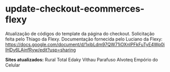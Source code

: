 # update-checkout-ecommerces-flexy

Atualização de códigos do template da página do checkout.
Solicitação feita pelo Thiago da Flexy.
Documentação fornecida pelo Luciano da Flexy:
https://docs.google.com/document/d/1xibLdm97QW71iOXnIPFkFuTyE4Wp0ilHDy6LAjnfRyw/edit?usp=sharing

**Sites atualizados:**
Rural Total
Edaky
Vithau Parafuso 
Alvoteq
Empório do Celular
